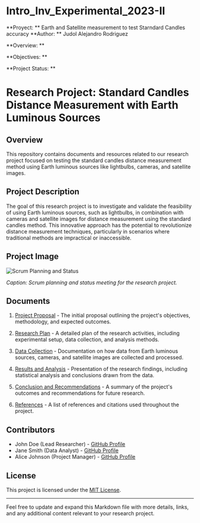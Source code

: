 # Intro_Inv_Experimental_2023-II

**Proyect: ** Earth and Satellite measurement to test Starndard Candles accuracy
**Author: ** Judol Alejandro Rodriguez

**Overview: **

**Objectives: **

**Project Status: **

# Research Project: Standard Candles Distance Measurement with Earth Luminous Sources

## Overview

This repository contains documents and resources related to our research project focused on testing the standard candles distance measurement method using Earth luminous sources like lightbulbs, cameras, and satellite images.

## Project Description

The goal of this research project is to investigate and validate the feasibility of using Earth luminous sources, such as lightbulbs, in combination with cameras and satellite images for distance measurement using the standard candles method. This innovative approach has the potential to revolutionize distance measurement techniques, particularly in scenarios where traditional methods are impractical or inaccessible.

## Project Image

![Scrum Planning and Status](image.jpg)

*Caption: Scrum planning and status meeting for the research project.*

## Documents

1. [Project Proposal](docs/project-proposal.pdf) - The initial proposal outlining the project's objectives, methodology, and expected outcomes.

2. [Research Plan](docs/research-plan.pdf) - A detailed plan of the research activities, including experimental setup, data collection, and analysis methods.

3. [Data Collection](docs/data-collection.md) - Documentation on how data from Earth luminous sources, cameras, and satellite images are collected and processed.

4. [Results and Analysis](docs/results-analysis.pdf) - Presentation of the research findings, including statistical analysis and conclusions drawn from the data.

5. [Conclusion and Recommendations](docs/conclusion-recommendations.md) - A summary of the project's outcomes and recommendations for future research.

6. [References](docs/references.md) - A list of references and citations used throughout the project.

## Contributors

- John Doe (Lead Researcher) - [GitHub Profile](https://github.com/johndoe)
- Jane Smith (Data Analyst) - [GitHub Profile](https://github.com/janesmith)
- Alice Johnson (Project Manager) - [GitHub Profile](https://github.com/alicejohnson)

## License

This project is licensed under the [MIT License](LICENSE.md).

---

Feel free to update and expand this Markdown file with more details, links, and any additional content relevant to your research project.
